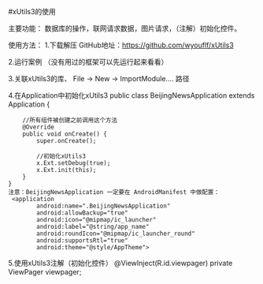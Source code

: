 #xUtils3的使用

主要功能： 数据库的操作，联网请求数据，图片请求，（注解）初始化控件。

使用方法：
1.下载解压
    GitHub地址：https://github.com/wyouflf/xUtils3

2.运行案例  （没有用过的框架可以先运行起来看看）

3.关联xUtils3的库、
    File  → New → ImportModule....  路径

4.在Application中初始化xUtils3
    public class BeijingNewsApplication extends Application {

        //所有组件被创建之前调用这个方法
        @Override
        public void onCreate() {
            super.onCreate();

            //初始化xUtils3
            x.Ext.setDebug(true);
            x.Ext.init(this);
        }
    }
    注意：BeijingNewsApplication 一定要在 AndroidManifest 中做配置：
     <application
            android:name=".BeijingNewsApplication"
            android:allowBackup="true"
            android:icon="@mipmap/ic_launcher"
            android:label="@string/app_name"
            android:roundIcon="@mipmap/ic_launcher_round"
            android:supportsRtl="true"
            android:theme="@style/AppTheme">


5.使用xUtils3注解（初始化控件）
    @ViewInject(R.id.viewpager)
    private ViewPager viewpager;
